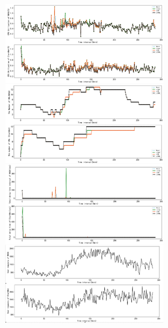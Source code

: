 ![image](https://github.com/Michael2397/MultivariateForecasting/blob/master/CpuUtilization.png)
![image](https://github.com/Michael2397/MultivariateForecasting/blob/master/TheNumberOfVMS.png)
![image](https://github.com/Michael2397/MultivariateForecasting/blob/master/TotalDelayTime.png)
![image](https://github.com/Michael2397/MultivariateForecasting/blob/master/UserRequest.png)
